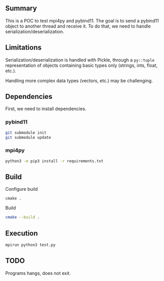 ## Summary
This is a POC to test mpi4py and pybind11. The goal is to send a pybind11 object to another thread and receive it. To do that, we need to handle serialization/deserialization.


## Limitations
Serialization/deserialization is handled with Pickle, through a `py::tuple` representation of objects containing basic types only (strings, ints, float, etc.).

Handling more complex data types (vectors, etc.) may be challenging.

## Dependencies
First, we need to install dependencies.

### pybind11
```bash
git submodule init
git submodule update
```

### mpi4py
```bash
python3 -m pip3 install -r requirements.txt
```

## Build
Configure build
```
cmake .
```

Build
```bash
cmake --build .
```

## Execution
```bash
mpirun python3 test.py
```

## TODO
Programs hangs, does not exit.
